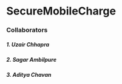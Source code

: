 # SecureMobileCharge
### Collaborators
##### 1. Uzair Chhapra
##### 2. Sagar Ambilpure
##### 3. Aditya Chavan

